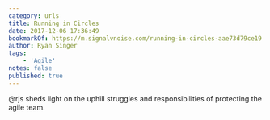 ```yaml
---
category: urls
title: Running in Circles
date: 2017-12-06 17:36:49
bookmarkOf: https://m.signalvnoise.com/running-in-circles-aae73d79ce19
author: Ryan Singer
tags:
    - 'Agile'
notes: false
published: true
---
```


@rjs sheds light on the uphill struggles and responsibilities of protecting the agile team.